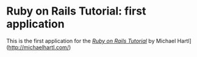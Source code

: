 # Ruby on Rails Tutorial: first application

This is the first application for the [*Ruby on Rails Tutorial*](http://railstutoria.org/) by Michael Hartl](http://michaelhartl.com/)